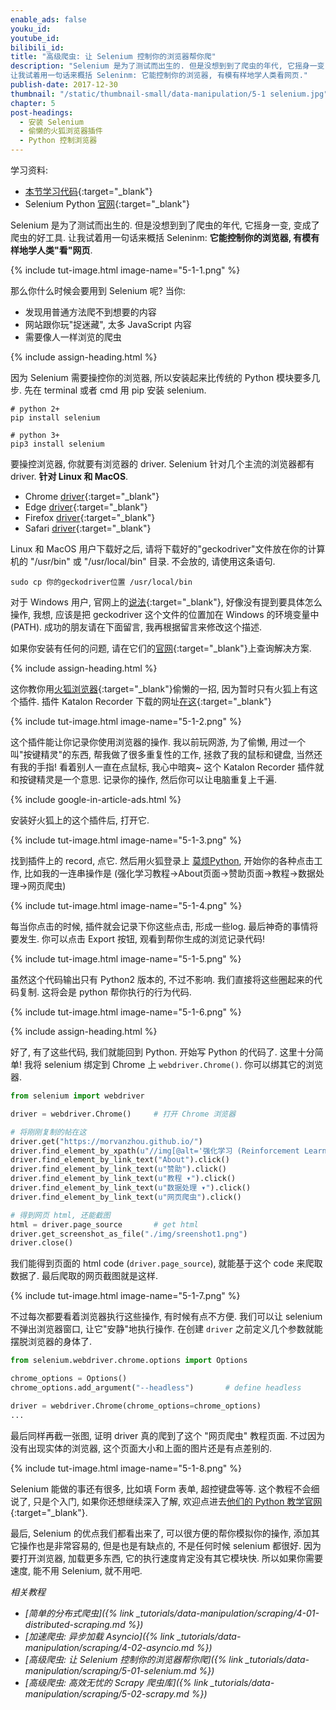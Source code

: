 ```yaml
---
enable_ads: false
youku_id:
youtube_id:
bilibili_id:
title: "高级爬虫: 让 Selenium 控制你的浏览器帮你爬"
description: "Selenium 是为了测试而出生的. 但是没想到到了爬虫的年代, 它摇身一变, 变成了爬虫的好工具.
让我试着用一句话来概括 Seleninm: 它能控制你的浏览器, 有模有样地学人类看网页."
publish-date: 2017-12-30
thumbnail: "/static/thumbnail-small/data-manipulation/5-1 selenium.jpg"
chapter: 5
post-headings:
  - 安装 Selenium
  - 偷懒的火狐浏览器插件
  - Python 控制浏览器
---
```


学习资料:
  * [本节学习代码](https://github.com/MorvanZhou/easy-scraping-tutorial/blob/master/notebook/5-1-selenium.ipynb){:target="_blank"}
  * Selenium Python [官网](http://selenium-python.readthedocs.io/){:target="_blank"}

Selenium 是为了测试而出生的. 但是没想到到了爬虫的年代, 它摇身一变, 变成了爬虫的好工具.
让我试着用一句话来概括 Seleninm: **它能控制你的浏览器, 有模有样地学人类"看"网页**.

{% include tut-image.html image-name="5-1-1.png" %}

那么你什么时候会要用到 Selenium 呢? 当你:
* 发现用普通方法爬不到想要的内容
* 网站跟你玩"捉迷藏", 太多 JavaScript 内容
* 需要像人一样浏览的爬虫




{% include assign-heading.html %}


因为 Selenium 需要操控你的浏览器, 所以安装起来比传统的 Python 模块要多几步. 先在 terminal 或者 cmd 用 pip 安装 selenium.

```shell
# python 2+
pip install selenium

# python 3+
pip3 install selenium
```

要操控浏览器, 你就要有浏览器的 driver. Selenium 针对几个主流的浏览器都有 driver. **针对 Linux 和 MacOS**.

* Chrome [driver](https://sites.google.com/a/chromium.org/chromedriver/downloads){:target="_blank"}
* Edge [driver](https://developer.microsoft.com/en-us/microsoft-edge/tools/webdriver/){:target="_blank"}
* Firefox [driver](https://github.com/mozilla/geckodriver/releases){:target="_blank"}
* Safari [driver](https://webkit.org/blog/6900/webdriver-support-in-safari-10/){:target="_blank"}

Linux 和 MacOS 用户下载好之后, 请将下载好的"geckodriver"文件放在你的计算机的 "/usr/bin" 或 "/usr/local/bin" 目录.
不会放的, 请使用这条语句.

```shell
sudo cp 你的geckodriver位置 /usr/local/bin
```

对于 Windows 用户, 官网上的[说法](http://selenium-python.readthedocs.io/installation.html#detailed-instructions-for-windows-users){:target="_blank"},
好像没有提到要具体怎么操作, 我想, 应该是把 geckodriver 这个文件的位置加在 Windows 的环境变量中(PATH). 成功的朋友请在下面留言, 我再根据留言来修改这个描述.

如果你安装有任何的问题, 请在它们的[官网](http://selenium-python.readthedocs.io/installation.html){:target="_blank"}上查询解决方案.







{% include assign-heading.html %}

这你教你用[火狐浏览器](https://www.mozilla.org/en-US/firefox/new/){:target="_blank"}偷懒的一招, 因为暂时只有火狐上有这个插件.
插件 Katalon Recorder 下载的网址[在这](https://addons.mozilla.org/en-US/firefox/addon/katalon-automation-record/){:target="_blank"}

{% include tut-image.html image-name="5-1-2.png" %}

这个插件能让你记录你使用浏览器的操作. 我以前玩网游, 为了偷懒, 用过一个叫"按键精灵"的东西,
帮我做了很多重复性的工作, 拯救了我的鼠标和键盘, 当然还有我的手指! 看着别人一直在点鼠标, 我心中暗爽~
这个 Katalon Recorder 插件就和按键精灵是一个意思. 记录你的操作, 然后你可以让电脑重复上千遍.

{% include google-in-article-ads.html %}

安装好火狐上的这个插件后, 打开它.

{% include tut-image.html image-name="5-1-3.png" %}

找到插件上的 record, 点它. 然后用火狐登录上 [莫烦Python](/), 开始你的各种点击工作,
比如我的一连串操作是 (强化学习教程->About页面->赞助页面->教程->数据处理->网页爬虫)

{% include tut-image.html image-name="5-1-4.png" %}

每当你点击的时候, 插件就会记录下你这些点击, 形成一些log. 最后神奇的事情将要发生.
你可以点击 Export 按钮, 观看到帮你生成的浏览记录代码!

{% include tut-image.html image-name="5-1-5.png" %}

虽然这个代码输出只有 Python2 版本的, 不过不影响. 我们直接将这些圈起来的代码复制.
这将会是 python 帮你执行的行为代码.

{% include tut-image.html image-name="5-1-6.png" %}





{% include assign-heading.html %}

好了, 有了这些代码, 我们就能回到 Python. 开始写 Python 的代码了. 这里十分简单!
我将 selenium 绑定到 Chrome 上 `webdriver.Chrome()`. 你可以绑其它的浏览器.

```python
from selenium import webdriver

driver = webdriver.Chrome()     # 打开 Chrome 浏览器

# 将刚刚复制的帖在这
driver.get("https://morvanzhou.github.io/")
driver.find_element_by_xpath(u"//img[@alt='强化学习 (Reinforcement Learning)']").click()
driver.find_element_by_link_text("About").click()
driver.find_element_by_link_text(u"赞助").click()
driver.find_element_by_link_text(u"教程 ▾").click()
driver.find_element_by_link_text(u"数据处理 ▾").click()
driver.find_element_by_link_text(u"网页爬虫").click()

# 得到网页 html, 还能截图
html = driver.page_source       # get html
driver.get_screenshot_as_file("./img/sreenshot1.png")
driver.close()
```

我们能得到页面的 html code (`driver.page_source`), 就能基于这个 code 来爬取数据了.
最后爬取的网页截图就是这样.

{% include tut-image.html image-name="5-1-7.png" %}


不过每次都要看着浏览器执行这些操作, 有时候有点不方便. 我们可以让 selenium 不弹出浏览器窗口,
让它"安静"地执行操作. 在创建 `driver` 之前定义几个参数就能摆脱浏览器的身体了.

```python
from selenium.webdriver.chrome.options import Options

chrome_options = Options()
chrome_options.add_argument("--headless")       # define headless

driver = webdriver.Chrome(chrome_options=chrome_options)
...
```

最后同样再截一张图, 证明 driver 真的爬到了这个 "网页爬虫" 教程页面.
不过因为没有出现实体的浏览器, 这个页面大小和上面的图片还是有点差别的.

{% include tut-image.html image-name="5-1-8.png" %}

Selenium 能做的事还有很多, 比如填 Form 表单, 超控键盘等等. 这个教程不会细说了, 只是个入门, 如果你还想继续深入了解,
欢迎点进去[他们的 Python 教学官网](http://selenium-python.readthedocs.io/){:target="_blank"}.


最后, Selenium 的优点我们都看出来了, 可以很方便的帮你模拟你的操作, 添加其它操作也是非常容易的, 但是也是有缺点的, 不是任何时候 selenium 都很好.
因为要打开浏览器, 加载更多东西, 它的执行速度肯定没有其它模块快. 所以如果你需要速度, 能不用 Selenium, 就不用吧.



*相关教程*

* *[简单的分布式爬虫]({% link _tutorials/data-manipulation/scraping/4-01-distributed-scraping.md %})*
* *[加速爬虫: 异步加载 Asyncio]({% link _tutorials/data-manipulation/scraping/4-02-asyncio.md %})*
* *[高级爬虫: 让 Selenium 控制你的浏览器帮你爬]({% link _tutorials/data-manipulation/scraping/5-01-selenium.md %})*
* *[高级爬虫: 高效无忧的 Scrapy 爬虫库]({% link _tutorials/data-manipulation/scraping/5-02-scrapy.md %})*
